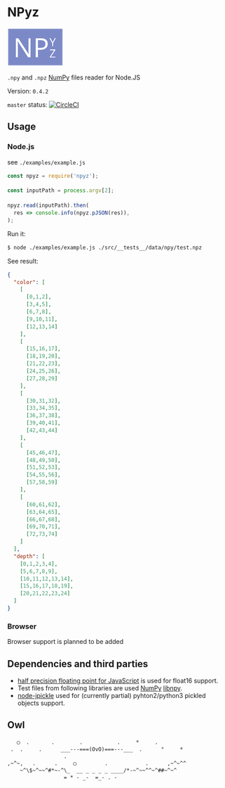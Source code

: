 # NPyz

![NPyz](https://raw.githubusercontent.com/mrjj/npyz/HEAD/doc/npyz_logo.png)

`.npy` and `.npz` [NumPy](https://numpy.org) files reader for Node.JS

Version: `0.4.2`

`master` status: [![CircleCI](https://circleci.com/gh/mrjj/npyz/tree/master.svg?style=svg)](https://circleci.com/gh/mrjj/npyz/tree/master)

## Usage

### Node.js
see `./examples/example.js`

```javascript
const npyz = require('npyz');

const inputPath = process.argv[2];

npyz.read(inputPath).then(
  res => console.info(npyz.pJSON(res)),
);
```

Run it:

```bash
$ node ./examples/example.js ./src/__tests__/data/npy/test.npz 
```

See result:
```json
{
  "color": [
    [
      [0,1,2],
      [3,4,5],
      [6,7,8],
      [9,10,11],
      [12,13,14]
    ],
    [
      [15,16,17],
      [18,19,20],
      [21,22,23],
      [24,25,26],
      [27,28,29]
    ],
    [
      [30,31,32],
      [33,34,35],
      [36,37,38],
      [39,40,41],
      [42,43,44]
    ],
    [
      [45,46,47],
      [48,49,50],
      [51,52,53],
      [54,55,56],
      [57,58,59]
    ],
    [
      [60,61,62],
      [63,64,65],
      [66,67,68],
      [69,70,71],
      [72,73,74]
    ]
  ],
  "depth": [
    [0,1,2,3,4],
    [5,6,7,8,9],
    [10,11,12,13,14],
    [15,16,17,18,19],
    [20,21,22,23,24]
  ]
}
```

### Browser

Browser support is planned to be added

## Dependencies and third parties

* [half precision floating point for JavaScript](https://github.com/petamoriken/float16) is used for float16 support.
* Test files from following libraries are used [NumPy](https://github.com/numpy/numpy/blob/master/numpy/core/tests/test_dtype.py) [libnpy](https://github.com/matajoh/libnpy/tree/master/assets/test).
* [node-jpickle](https://github.com/jlaine/node-jpickle) used for (currently partial) pyhton2/python3 pickled objects support.

## Owl

```
   ◯  .       .        .           .     *     .
 .  .     .      ___---===(OvO)===---___  .      °     *
                  .              
,~^~,   .      .     ◯         .            .      ,~^~^^                
    ~^\$~^~~^#*~-^\_  __ _ _ _ _ ____/*-~^~~^^~^##~^~^
                  = * - _-  =_- . - 
```

[10]: https://wiki.openstack.org/wiki/Fuel
[20]: https://www.urbandictionary.com/define.php?term=docker 
